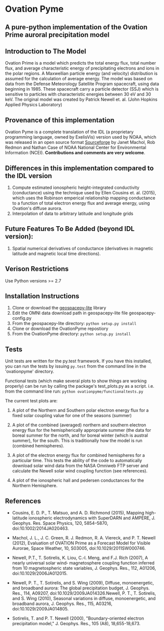# Ovation Pyme
## A pure-python implementation of the Ovation Prime auroral precipitation model

## Introduction to The Model
Ovation Prime is a model which predicts the total energy flux, total number flux,
and average characteristic energy of precipitating electrons and ions in the polar regions.
A Maxwellian particle energy (and velocity) distribution is assumed for the calculation of
average energy. The model was based on data from the Defense Meteorology Satellite Program
spacecraft, using data beginning in 1985. These spacecraft carry a particle detector (SSJ)
which is sensitive to particles with characteristic energies between 30 eV and 30 keV.
The original model was created by Patrick Newell et. al. (John Hopkins Applied Physics Laboratory)

## Provenance of this implementation
Ovation Pyme is a complete translation of the IDL (a proprietary programming language,
owned by ExelisVis) version used by NOAA, which was released in an open source format 
[Sourceforge](https://sourceforge.net/projects/ovation-prime/) by Janet Machol, Rob Redmon and Nathan Case
of NOAA National Center for Environmental Information (NCEI). 
__Contributions and comments are very welcome__.

## Differences in this implementation compared to the IDL version

1. Compute estimated ionospheric height-integrated conductivity (conductance) using 
the technique used by Ellen Cousins et. al. (2015), which uses the Robinson emperical
relationship mapping conductance to a function of total electron energy flux and average energy, using
Ovation's diffuse aurora.
2. Interpolation of data to arbitrary latitude and longitude grids

## Future Features To Be Added (beyond IDL version):
1. Spatial numerical derivatives of conductance (derivatives in magnetic latitude and magnetic local time directions).

## Verison Restrictions
Use Python versions >= 2.7

## Installation Instructions
1. Clone or download the [geospacepy-lite](https://github.com/lkilcommons/geospacepy-lite) library
2. Edit the OMNI data download path in geospacepy-lite file geospacepy-config.py
3. From the geospacepy-lite directory: `python setup.py install`
4. Clone or download the OvationPyme repostiory
5. From the OvationPyme directory: `python setup.py install`

## Tests
Unit tests are written for the py.test framework. If you have this installed,
you can run the tests by issuing `py.test` from the command line in the 'ovationpyme'
directory.

Functional tests (which make several plots to show things are working properly) 
can be run by calling the package's test_plots.py as a script.
i.e. from the command line run:
`python ovationpyme/functionaltests.py`

The current test plots are:

1. A plot of the Northern and Southern polar electron energy flux for a fixed solar coupling value for one of the seasons (summer)

2. A plot of the combined (averaged) northern and southern electron energy flux for the hemispherically appropriate summer
(the data for boreal summer for the north, and for boreal winter (which is austral summer), for the south. This is traditionally how the model is run (combined hemispheres). 

3. A plot of the electron energy flux for 
combined hemispheres for a particular time. This
tests the ability of the code to automatically download solar wind data from the NASA Omniweb FTP server and calculate the 
Newell solar wind coupling function (see references). 

4. A plot of the ionospheric hall and pedersen conductances for the Northern Hemisphere.

## References

- Cousins, E. D. P., T. Matsuo, and A. D. Richmond (2015), Mapping high-latitude ionospheric electrodynamics with SuperDARN and AMPERE, J. Geophys. Res. Space Physics, 120, 5854–5870, doi:10.1002/2014JA020463.

- Machol, J. L., J. C. Green, R. J. Redmon, R. A. Viereck, and P. T. Newell (2012), Evaluation of OVATION
Prime as a Forecast Model for Visible Aurorae, Space Weather, 10, S03005,
doi:10.1029/2011SW000746.

- Newell, P.T., T. Sotirelis, K. Liou, C.‐I. Meng, and F.J. Rich (2007), A nearly universal solar wind‐
magnetosphere coupling function inferred from 10 magnetospheric state variables, J. Geophys. Res.,
112, A01206, doi:10.1029/2006JA012015.

- Newell, P. T., T. Sotirelis, and S. Wing (2009), Diffuse, monoenergetic, and broadband aurora: The global
precipitation budget, J. Geophys. Res., 114, A09207, doi:10.1029/2009JA014326.Newell, P. T., T. Sotirelis, and S. Wing (2010), Seasonal variations in diffuse, monoenergetic, and broadband aurora, J. Geophys. Res., 115, A03216, doi:10.1029/2009JA014805.

- Sotirelis, T. and P. T. Newell (2000), "Boundary-oriented electron precipitation model," J. Geophys. Res.,
105 (A8), 18,655-18,673.
